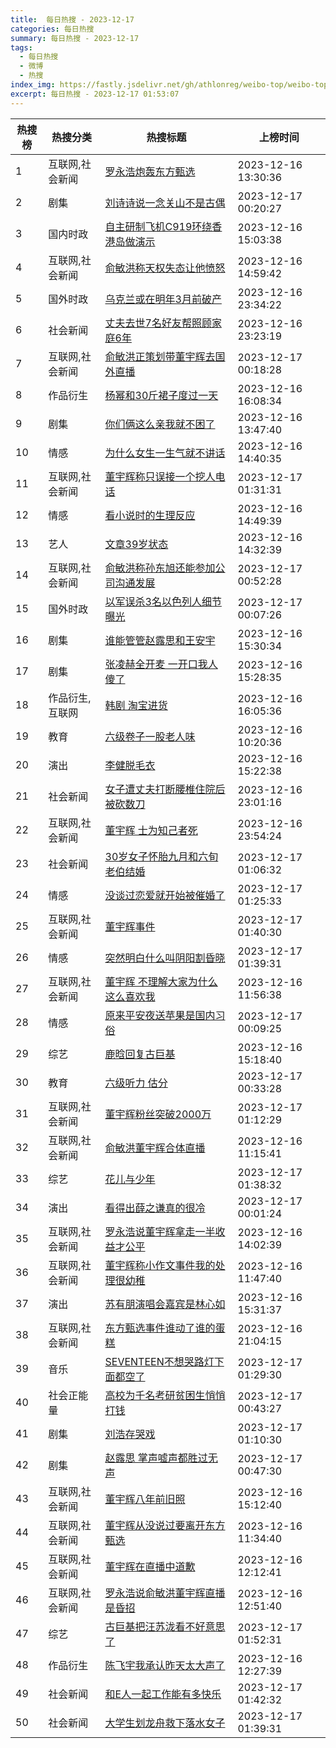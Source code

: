 ```yaml
---
title:  每日热搜 - 2023-12-17
categories: 每日热搜
summary: 每日热搜 - 2023-12-17
tags:
  - 每日热搜
  - 微博
  - 热搜
index_img: https://fastly.jsdelivr.net/gh/athlonreg/weibo-top/weibo-top.jpeg
excerpt: 每日热搜 - 2023-12-17 01:53:07
---
```


| 热搜榜 | 热搜分类 | 热搜标题 | 上榜时间 |
| --- | --- | --- | --- |
| 1 | 互联网,社会新闻 | [罗永浩炮轰东方甄选](https://s.weibo.com/weibo%3Fq%3D%2523%E7%BD%97%E6%B0%B8%E6%B5%A9%E7%82%AE%E8%BD%B0%E4%B8%9C%E6%96%B9%E7%94%84%E9%80%89%2523) | 2023-12-16 13:30:36 | 
| 2 | 剧集 | [刘诗诗说一念关山不是古偶](https://s.weibo.com/weibo%3Fq%3D%2523%E5%88%98%E8%AF%97%E8%AF%97%E8%AF%B4%E4%B8%80%E5%BF%B5%E5%85%B3%E5%B1%B1%E4%B8%8D%E6%98%AF%E5%8F%A4%E5%81%B6%2523) | 2023-12-17 00:20:27 | 
| 3 | 国内时政 | [自主研制飞机C919环绕香港岛做演示](https://s.weibo.com/weibo%3Fq%3D%2523%E8%87%AA%E4%B8%BB%E7%A0%94%E5%88%B6%E9%A3%9E%E6%9C%BAC919%E7%8E%AF%E7%BB%95%E9%A6%99%E6%B8%AF%E5%B2%9B%E5%81%9A%E6%BC%94%E7%A4%BA%2523) | 2023-12-16 15:03:38 | 
| 4 | 互联网,社会新闻 | [俞敏洪称天权失态让他愤怒](https://s.weibo.com/weibo%3Fq%3D%2523%E4%BF%9E%E6%95%8F%E6%B4%AA%E7%A7%B0%E5%A4%A9%E6%9D%83%E5%A4%B1%E6%80%81%E8%AE%A9%E4%BB%96%E6%84%A4%E6%80%92%2523) | 2023-12-16 14:59:42 | 
| 5 | 国外时政 | [乌克兰或在明年3月前破产](https://s.weibo.com/weibo%3Fq%3D%2523%E4%B9%8C%E5%85%8B%E5%85%B0%E6%88%96%E5%9C%A8%E6%98%8E%E5%B9%B43%E6%9C%88%E5%89%8D%E7%A0%B4%E4%BA%A7%2523) | 2023-12-16 23:34:22 | 
| 6 | 社会新闻 | [丈夫去世7名好友帮照顾家庭6年](https://s.weibo.com/weibo%3Fq%3D%2523%E4%B8%88%E5%A4%AB%E5%8E%BB%E4%B8%967%E5%90%8D%E5%A5%BD%E5%8F%8B%E5%B8%AE%E7%85%A7%E9%A1%BE%E5%AE%B6%E5%BA%AD6%E5%B9%B4%2523) | 2023-12-16 23:23:19 | 
| 7 | 互联网,社会新闻 | [俞敏洪正策划带董宇辉去国外直播](https://s.weibo.com/weibo%3Fq%3D%2523%E4%BF%9E%E6%95%8F%E6%B4%AA%E6%AD%A3%E7%AD%96%E5%88%92%E5%B8%A6%E8%91%A3%E5%AE%87%E8%BE%89%E5%8E%BB%E5%9B%BD%E5%A4%96%E7%9B%B4%E6%92%AD%2523) | 2023-12-17 00:18:28 | 
| 8 | 作品衍生 | [杨幂和30斤裙子度过一天](https://s.weibo.com/weibo%3Fq%3D%2523%E6%9D%A8%E5%B9%82%E5%92%8C30%E6%96%A4%E8%A3%99%E5%AD%90%E5%BA%A6%E8%BF%87%E4%B8%80%E5%A4%A9%2523) | 2023-12-16 16:08:34 | 
| 9 | 剧集 | [你们俩这么亲我就不困了](https://s.weibo.com/weibo%3Fq%3D%2523%E4%BD%A0%E4%BB%AC%E4%BF%A9%E8%BF%99%E4%B9%88%E4%BA%B2%E6%88%91%E5%B0%B1%E4%B8%8D%E5%9B%B0%E4%BA%86%2523) | 2023-12-16 13:47:40 | 
| 10 | 情感 | [为什么女生一生气就不讲话](https://s.weibo.com/weibo%3Fq%3D%2523%E4%B8%BA%E4%BB%80%E4%B9%88%E5%A5%B3%E7%94%9F%E4%B8%80%E7%94%9F%E6%B0%94%E5%B0%B1%E4%B8%8D%E8%AE%B2%E8%AF%9D%2523) | 2023-12-16 14:40:35 | 
| 11 | 互联网,社会新闻 | [董宇辉称只误接一个挖人电话](https://s.weibo.com/weibo%3Fq%3D%2523%E8%91%A3%E5%AE%87%E8%BE%89%E7%A7%B0%E5%8F%AA%E8%AF%AF%E6%8E%A5%E4%B8%80%E4%B8%AA%E6%8C%96%E4%BA%BA%E7%94%B5%E8%AF%9D%2523) | 2023-12-17 01:31:31 | 
| 12 | 情感 | [看小说时的生理反应](https://s.weibo.com/weibo%3Fq%3D%2523%E7%9C%8B%E5%B0%8F%E8%AF%B4%E6%97%B6%E7%9A%84%E7%94%9F%E7%90%86%E5%8F%8D%E5%BA%94%2523) | 2023-12-16 14:49:39 | 
| 13 | 艺人 | [文章39岁状态](https://s.weibo.com/weibo%3Fq%3D%2523%E6%96%87%E7%AB%A039%E5%B2%81%E7%8A%B6%E6%80%81%2523) | 2023-12-16 14:32:39 | 
| 14 | 互联网,社会新闻 | [俞敏洪称孙东旭还能参加公司沟通发展](https://s.weibo.com/weibo%3Fq%3D%2523%E4%BF%9E%E6%95%8F%E6%B4%AA%E7%A7%B0%E5%AD%99%E4%B8%9C%E6%97%AD%E8%BF%98%E8%83%BD%E5%8F%82%E5%8A%A0%E5%85%AC%E5%8F%B8%E6%B2%9F%E9%80%9A%E5%8F%91%E5%B1%95%2523) | 2023-12-17 00:52:28 | 
| 15 | 国外时政 | [以军误杀3名以色列人细节曝光](https://s.weibo.com/weibo%3Fq%3D%2523%E4%BB%A5%E5%86%9B%E8%AF%AF%E6%9D%803%E5%90%8D%E4%BB%A5%E8%89%B2%E5%88%97%E4%BA%BA%E7%BB%86%E8%8A%82%E6%9B%9D%E5%85%89%2523) | 2023-12-17 00:07:26 | 
| 16 | 剧集 | [谁能管管赵露思和王安宇](https://s.weibo.com/weibo%3Fq%3D%2523%E8%B0%81%E8%83%BD%E7%AE%A1%E7%AE%A1%E8%B5%B5%E9%9C%B2%E6%80%9D%E5%92%8C%E7%8E%8B%E5%AE%89%E5%AE%87%2523) | 2023-12-16 15:30:34 | 
| 17 | 剧集 | [张凌赫全开麦 一开口我人傻了](https://s.weibo.com/weibo%3Fq%3D%2523%E5%BC%A0%E5%87%8C%E8%B5%AB%E5%85%A8%E5%BC%80%E9%BA%A6%20%E4%B8%80%E5%BC%80%E5%8F%A3%E6%88%91%E4%BA%BA%E5%82%BB%E4%BA%86%2523) | 2023-12-16 15:28:35 | 
| 18 | 作品衍生,互联网 | [韩剧 淘宝进货](https://s.weibo.com/weibo%3Fq%3D%2523%E9%9F%A9%E5%89%A7%20%E6%B7%98%E5%AE%9D%E8%BF%9B%E8%B4%A7%2523) | 2023-12-16 16:05:36 | 
| 19 | 教育 | [六级卷子一股老人味](https://s.weibo.com/weibo%3Fq%3D%2523%E5%85%AD%E7%BA%A7%E5%8D%B7%E5%AD%90%E4%B8%80%E8%82%A1%E8%80%81%E4%BA%BA%E5%91%B3%2523) | 2023-12-16 10:20:36 | 
| 20 | 演出 | [李健脱毛衣](https://s.weibo.com/weibo%3Fq%3D%2523%E6%9D%8E%E5%81%A5%E8%84%B1%E6%AF%9B%E8%A1%A3%2523) | 2023-12-16 15:22:38 | 
| 21 | 社会新闻 | [女子遭丈夫打断腰椎住院后被砍数刀](https://s.weibo.com/weibo%3Fq%3D%2523%E5%A5%B3%E5%AD%90%E9%81%AD%E4%B8%88%E5%A4%AB%E6%89%93%E6%96%AD%E8%85%B0%E6%A4%8E%E4%BD%8F%E9%99%A2%E5%90%8E%E8%A2%AB%E7%A0%8D%E6%95%B0%E5%88%80%2523) | 2023-12-16 23:01:16 | 
| 22 | 互联网,社会新闻 | [董宇辉 士为知己者死](https://s.weibo.com/weibo%3Fq%3D%2523%E8%91%A3%E5%AE%87%E8%BE%89%20%E5%A3%AB%E4%B8%BA%E7%9F%A5%E5%B7%B1%E8%80%85%E6%AD%BB%2523) | 2023-12-16 23:54:24 | 
| 23 | 社会新闻 | [30岁女子怀胎九月和六旬老伯结婚](https://s.weibo.com/weibo%3Fq%3D%252330%E5%B2%81%E5%A5%B3%E5%AD%90%E6%80%80%E8%83%8E%E4%B9%9D%E6%9C%88%E5%92%8C%E5%85%AD%E6%97%AC%E8%80%81%E4%BC%AF%E7%BB%93%E5%A9%9A%2523) | 2023-12-17 01:06:32 | 
| 24 | 情感 | [没谈过恋爱就开始被催婚了](https://s.weibo.com/weibo%3Fq%3D%2523%E6%B2%A1%E8%B0%88%E8%BF%87%E6%81%8B%E7%88%B1%E5%B0%B1%E5%BC%80%E5%A7%8B%E8%A2%AB%E5%82%AC%E5%A9%9A%E4%BA%86%2523) | 2023-12-17 01:25:33 | 
| 25 | 互联网,社会新闻 | [董宇辉事件](https://s.weibo.com/weibo%3Fq%3D%2523%E8%91%A3%E5%AE%87%E8%BE%89%E4%BA%8B%E4%BB%B6%2523) | 2023-12-17 01:40:30 | 
| 26 | 情感 | [突然明白什么叫阴阳割昏晓](https://s.weibo.com/weibo%3Fq%3D%2523%E7%AA%81%E7%84%B6%E6%98%8E%E7%99%BD%E4%BB%80%E4%B9%88%E5%8F%AB%E9%98%B4%E9%98%B3%E5%89%B2%E6%98%8F%E6%99%93%2523) | 2023-12-17 01:39:31 | 
| 27 | 互联网,社会新闻 | [董宇辉 不理解大家为什么这么喜欢我](https://s.weibo.com/weibo%3Fq%3D%2523%E8%91%A3%E5%AE%87%E8%BE%89%20%E4%B8%8D%E7%90%86%E8%A7%A3%E5%A4%A7%E5%AE%B6%E4%B8%BA%E4%BB%80%E4%B9%88%E8%BF%99%E4%B9%88%E5%96%9C%E6%AC%A2%E6%88%91%2523) | 2023-12-16 11:56:38 | 
| 28 | 情感 | [原来平安夜送苹果是国内习俗](https://s.weibo.com/weibo%3Fq%3D%2523%E5%8E%9F%E6%9D%A5%E5%B9%B3%E5%AE%89%E5%A4%9C%E9%80%81%E8%8B%B9%E6%9E%9C%E6%98%AF%E5%9B%BD%E5%86%85%E4%B9%A0%E4%BF%97%2523) | 2023-12-17 00:09:25 | 
| 29 | 综艺 | [鹿晗回复古巨基](https://s.weibo.com/weibo%3Fq%3D%2523%E9%B9%BF%E6%99%97%E5%9B%9E%E5%A4%8D%E5%8F%A4%E5%B7%A8%E5%9F%BA%2523) | 2023-12-16 15:18:40 | 
| 30 | 教育 | [六级听力 估分](https://s.weibo.com/weibo%3Fq%3D%2523%E5%85%AD%E7%BA%A7%E5%90%AC%E5%8A%9B%20%E4%BC%B0%E5%88%86%2523) | 2023-12-17 00:33:28 | 
| 31 | 互联网,社会新闻 | [董宇辉粉丝突破2000万](https://s.weibo.com/weibo%3Fq%3D%2523%E8%91%A3%E5%AE%87%E8%BE%89%E7%B2%89%E4%B8%9D%E7%AA%81%E7%A0%B42000%E4%B8%87%2523) | 2023-12-17 01:12:29 | 
| 32 | 互联网,社会新闻 | [俞敏洪董宇辉合体直播](https://s.weibo.com/weibo%3Fq%3D%2523%E4%BF%9E%E6%95%8F%E6%B4%AA%E8%91%A3%E5%AE%87%E8%BE%89%E5%90%88%E4%BD%93%E7%9B%B4%E6%92%AD%2523) | 2023-12-16 11:15:41 | 
| 33 | 综艺 | [花儿与少年](https://s.weibo.com/weibo%3Fq%3D%2523%E8%8A%B1%E5%84%BF%E4%B8%8E%E5%B0%91%E5%B9%B4%2523) | 2023-12-17 01:38:32 | 
| 34 | 演出 | [看得出薛之谦真的很冷](https://s.weibo.com/weibo%3Fq%3D%2523%E7%9C%8B%E5%BE%97%E5%87%BA%E8%96%9B%E4%B9%8B%E8%B0%A6%E7%9C%9F%E7%9A%84%E5%BE%88%E5%86%B7%2523) | 2023-12-17 00:01:24 | 
| 35 | 互联网,社会新闻 | [罗永浩说董宇辉拿走一半收益才公平](https://s.weibo.com/weibo%3Fq%3D%2523%E7%BD%97%E6%B0%B8%E6%B5%A9%E8%AF%B4%E8%91%A3%E5%AE%87%E8%BE%89%E6%8B%BF%E8%B5%B0%E4%B8%80%E5%8D%8A%E6%94%B6%E7%9B%8A%E6%89%8D%E5%85%AC%E5%B9%B3%2523) | 2023-12-16 14:02:39 | 
| 36 | 互联网,社会新闻 | [董宇辉称小作文事件我的处理很幼稚](https://s.weibo.com/weibo%3Fq%3D%2523%E8%91%A3%E5%AE%87%E8%BE%89%E7%A7%B0%E5%B0%8F%E4%BD%9C%E6%96%87%E4%BA%8B%E4%BB%B6%E6%88%91%E7%9A%84%E5%A4%84%E7%90%86%E5%BE%88%E5%B9%BC%E7%A8%9A%2523) | 2023-12-16 11:47:40 | 
| 37 | 演出 | [苏有朋演唱会嘉宾是林心如](https://s.weibo.com/weibo%3Fq%3D%2523%E8%8B%8F%E6%9C%89%E6%9C%8B%E6%BC%94%E5%94%B1%E4%BC%9A%E5%98%89%E5%AE%BE%E6%98%AF%E6%9E%97%E5%BF%83%E5%A6%82%2523) | 2023-12-16 15:31:37 | 
| 38 | 互联网,社会新闻 | [东方甄选事件谁动了谁的蛋糕](https://s.weibo.com/weibo%3Fq%3D%2523%E4%B8%9C%E6%96%B9%E7%94%84%E9%80%89%E4%BA%8B%E4%BB%B6%E8%B0%81%E5%8A%A8%E4%BA%86%E8%B0%81%E7%9A%84%E8%9B%8B%E7%B3%95%2523) | 2023-12-16 21:04:15 | 
| 39 | 音乐 | [SEVENTEEN不想哭路灯下面都空了](https://s.weibo.com/weibo%3Fq%3D%2523SEVENTEEN%E4%B8%8D%E6%83%B3%E5%93%AD%E8%B7%AF%E7%81%AF%E4%B8%8B%E9%9D%A2%E9%83%BD%E7%A9%BA%E4%BA%86%2523) | 2023-12-17 01:29:30 | 
| 40 | 社会正能量 | [高校为千名考研贫困生悄悄打钱](https://s.weibo.com/weibo%3Fq%3D%2523%E9%AB%98%E6%A0%A1%E4%B8%BA%E5%8D%83%E5%90%8D%E8%80%83%E7%A0%94%E8%B4%AB%E5%9B%B0%E7%94%9F%E6%82%84%E6%82%84%E6%89%93%E9%92%B1%2523) | 2023-12-17 00:43:27 | 
| 41 | 剧集 | [刘浩存哭戏](https://s.weibo.com/weibo%3Fq%3D%2523%E5%88%98%E6%B5%A9%E5%AD%98%E5%93%AD%E6%88%8F%2523) | 2023-12-17 01:10:30 | 
| 42 | 剧集 | [赵露思 掌声嘘声都胜过无声](https://s.weibo.com/weibo%3Fq%3D%2523%E8%B5%B5%E9%9C%B2%E6%80%9D%20%E6%8E%8C%E5%A3%B0%E5%98%98%E5%A3%B0%E9%83%BD%E8%83%9C%E8%BF%87%E6%97%A0%E5%A3%B0%2523) | 2023-12-17 00:47:30 | 
| 43 | 互联网,社会新闻 | [董宇辉八年前旧照](https://s.weibo.com/weibo%3Fq%3D%2523%E8%91%A3%E5%AE%87%E8%BE%89%E5%85%AB%E5%B9%B4%E5%89%8D%E6%97%A7%E7%85%A7%2523) | 2023-12-16 15:12:40 | 
| 44 | 互联网,社会新闻 | [董宇辉从没说过要离开东方甄选](https://s.weibo.com/weibo%3Fq%3D%2523%E8%91%A3%E5%AE%87%E8%BE%89%E4%BB%8E%E6%B2%A1%E8%AF%B4%E8%BF%87%E8%A6%81%E7%A6%BB%E5%BC%80%E4%B8%9C%E6%96%B9%E7%94%84%E9%80%89%2523) | 2023-12-16 11:34:40 | 
| 45 | 互联网,社会新闻 | [董宇辉在直播中道歉](https://s.weibo.com/weibo%3Fq%3D%2523%E8%91%A3%E5%AE%87%E8%BE%89%E5%9C%A8%E7%9B%B4%E6%92%AD%E4%B8%AD%E9%81%93%E6%AD%89%2523) | 2023-12-16 12:12:41 | 
| 46 | 互联网,社会新闻 | [罗永浩说俞敏洪董宇辉直播是昏招](https://s.weibo.com/weibo%3Fq%3D%2523%E7%BD%97%E6%B0%B8%E6%B5%A9%E8%AF%B4%E4%BF%9E%E6%95%8F%E6%B4%AA%E8%91%A3%E5%AE%87%E8%BE%89%E7%9B%B4%E6%92%AD%E6%98%AF%E6%98%8F%E6%8B%9B%2523) | 2023-12-16 12:51:40 | 
| 47 | 综艺 | [古巨基把汪苏泷看不好意思了](https://s.weibo.com/weibo%3Fq%3D%2523%E5%8F%A4%E5%B7%A8%E5%9F%BA%E6%8A%8A%E6%B1%AA%E8%8B%8F%E6%B3%B7%E7%9C%8B%E4%B8%8D%E5%A5%BD%E6%84%8F%E6%80%9D%E4%BA%86%2523) | 2023-12-17 01:52:31 | 
| 48 | 作品衍生 | [陈飞宇我承认昨天太大声了](https://s.weibo.com/weibo%3Fq%3D%2523%E9%99%88%E9%A3%9E%E5%AE%87%E6%88%91%E6%89%BF%E8%AE%A4%E6%98%A8%E5%A4%A9%E5%A4%AA%E5%A4%A7%E5%A3%B0%E4%BA%86%2523) | 2023-12-16 12:27:39 | 
| 49 | 社会新闻 | [和E人一起工作能有多快乐](https://s.weibo.com/weibo%3Fq%3D%2523%E5%92%8CE%E4%BA%BA%E4%B8%80%E8%B5%B7%E5%B7%A5%E4%BD%9C%E8%83%BD%E6%9C%89%E5%A4%9A%E5%BF%AB%E4%B9%90%2523) | 2023-12-17 01:42:32 | 
| 50 | 社会新闻 | [大学生划龙舟救下落水女子](https://s.weibo.com/weibo%3Fq%3D%2523%E5%A4%A7%E5%AD%A6%E7%94%9F%E5%88%92%E9%BE%99%E8%88%9F%E6%95%91%E4%B8%8B%E8%90%BD%E6%B0%B4%E5%A5%B3%E5%AD%90%2523) | 2023-12-17 01:39:31 | 
